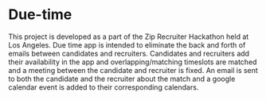 # Due-time 

This project is developed as a part of the Zip Recruiter Hackathon held at Los Angeles.
Due time app is intended to eliminate the back and forth of emails between candidates and recruiters.
Candidates and recruiters add their availability in the app and overlapping/matching timeslots are matched and a meeting between the candidate and recruiter is fixed.
An email is sent to both the candidate and the recruiter about the match and a google calendar event is added to their corresponding calendars.
